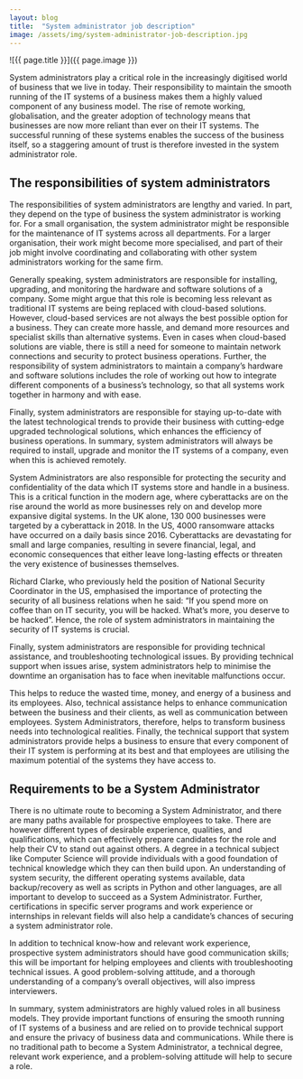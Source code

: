 ```yaml
---
layout: blog
title:  "System administrator job description"
image: /assets/img/system-administrator-job-description.jpg
---
```


![{{ page.title }}]({{ page.image }})

System administrators play a critical role in the increasingly digitised world of business that we live in today. Their responsibility to maintain the smooth running of the IT systems of a business makes them a highly valued component of any business model. The rise of remote working, globalisation, and the greater adoption of technology means that businesses are now more reliant than ever on their IT systems. The successful running of these systems enables the success of the business itself, so a staggering amount of trust is therefore invested in the system administrator role.

## The responsibilities of system administrators

The responsibilities of system administrators are lengthy and varied. In part, they depend on the type of business the system administrator is working for. For a small organisation, the system administrator might be responsible for the maintenance of IT systems across all departments. For a larger organisation, their work might become more specialised, and part of their job might involve coordinating and collaborating with other system administrators working for the same firm.

Generally speaking, system administrators are responsible for installing, upgrading, and monitoring the hardware and software solutions of a company. Some might argue that this role is becoming less relevant as traditional IT systems are being replaced with cloud-based solutions. However, cloud-based services are not always the best possible option for a business. They can create more hassle, and demand more resources and specialist skills than alternative systems. Even in cases when cloud-based solutions are viable, there is still a need for someone to maintain network connections and security to protect business operations. Further, the responsibility of system administrators to maintain a company’s hardware and software solutions includes the role of working out how to integrate different components of a business’s technology, so that all systems work together in harmony and with ease.

Finally, system administrators are responsible for staying up-to-date with the latest technological trends to provide their business with cutting-edge upgraded technological solutions, which enhances the efficiency of business operations. In summary, system administrators will always be required to install, upgrade and monitor the IT systems of a company, even when this is achieved remotely.

System Administrators are also responsible for protecting the security and confidentiality of the data which IT systems store and handle in a business. This is a critical function in the modern age, where cyberattacks are on the rise around the world as more businesses rely on and develop more expansive digital systems. In the UK alone, 130 000 businesses were targeted by a cyberattack in 2018. In the US, 4000 ransomware attacks have occurred on a daily basis since 2016. Cyberattacks are devastating for small and large companies, resulting in severe financial, legal, and economic consequences that either leave long-lasting effects or threaten the very existence of businesses themselves.

Richard Clarke, who previously held the position of National Security Coordinator in the US, emphasised the importance of protecting the security of all business relations when he said: “If you spend more on coffee than on IT security, you will be hacked. What’s more, you deserve to be hacked”. Hence, the role of system administrators in maintaining the security of IT systems is crucial.

Finally, system administrators are responsible for providing technical assistance, and troubleshooting technological issues. By providing technical support when issues arise, system administrators help to minimise the downtime an organisation has to face when inevitable malfunctions occur.

This helps to reduce the wasted time, money, and energy of a business and its employees. Also, technical assistance helps to enhance communication between the business and their clients, as well as communication between employees. System Administrators, therefore, helps to transform business needs into technological realities. Finally, the technical support that system administrators provide helps a business to ensure that every component of their IT system is performing at its best and that employees are utilising the maximum potential of the systems they have access to.

## Requirements to be a System Administrator
There is no ultimate route to becoming a System Administrator, and there are many paths available for prospective employees to take. There are however different types of desirable experience, qualities, and qualifications, which can effectively prepare candidates for the role and help their CV to stand out against others. A degree in a technical subject like Computer Science will provide individuals with a good foundation of technical knowledge which they can then build upon. An understanding of system security, the different operating systems available, data backup/recovery as well as scripts in Python and other languages, are all important to develop to succeed as a System Administrator. Further, certifications in specific server programs and work experience or internships in relevant fields will also help a candidate’s chances of securing a system administrator role.

In addition to technical know-how and relevant work experience, prospective system administrators should have good communication skills; this will be important for helping employees and clients with troubleshooting technical issues. A good problem-solving attitude, and a thorough understanding of a company’s overall objectives, will also impress interviewers.

In summary, system administrators are highly valued roles in all business models. They provide important functions of ensuring the smooth running of IT systems of a business and are relied on to provide technical support and ensure the privacy of business data and communications. While there is no traditional path to become a System Administrator, a technical degree, relevant work experience, and a problem-solving attitude will help to secure a role.
